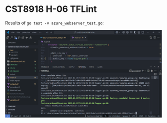 # CST8918 H-06 TFLint

Results of `go test -v azure_webserver_test.go`:

![Screenshot of VS Code terminal's Go test passing](test/screenshot_test_pass.png)
